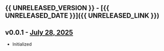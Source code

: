 ## {{ UNRELEASED_VERSION }} - [{{ UNRELEASED_DATE }}]({{ UNRELEASED_LINK }})

## v0.0.1 - [July 28, 2025](https://github.com/tanaabased/website/releases/tag/v0.0.1)

- Initialized
